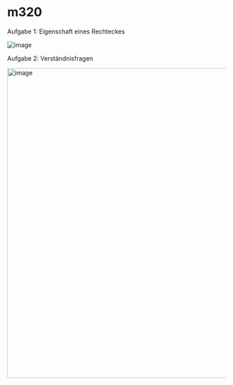 # m320

Aufgabe 1: Eigenschaft eines Rechteckes

![image](https://user-images.githubusercontent.com/112382296/201542556-312ea731-00ca-462e-9968-df9718ad3d7e.png)


Aufgabe 2: Verständnisfragen

<img width="712" alt="image" src="https://user-images.githubusercontent.com/112382296/201544275-b90a177f-8452-4574-9e4c-20216cede6eb.png">

